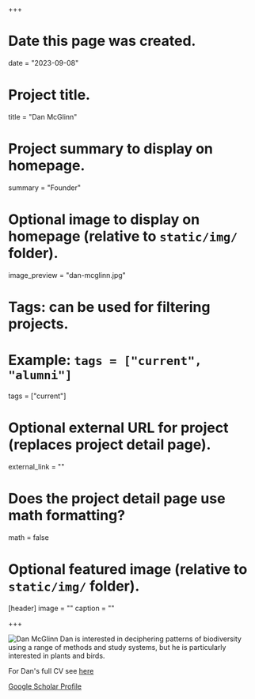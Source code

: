 +++
# Date this page was created.
date = "2023-09-08"

# Project title.
title = "Dan McGlinn"

# Project summary to display on homepage.
summary = "Founder"

# Optional image to display on homepage (relative to `static/img/` folder).
image_preview = "dan-mcglinn.jpg"

# Tags: can be used for filtering projects.
# Example: `tags = ["current", "alumni"]`
tags = ["current"]

# Optional external URL for project (replaces project detail page).
external_link = ""

# Does the project detail page use math formatting?
math = false

# Optional featured image (relative to `static/img/` folder).
[header]
image = ""
caption = ""

+++

![Dan McGlinn](/img/dan-ireland.jpg)
Dan is interested in deciphering patterns of biodiversity using a range of
methods and study systems, but he is particularly interested in plants and birds.

For Dan's full CV see [here](/files/mcglinn-CV.pdf)

[Google Scholar Profile](https://scholar.google.com/citations?user=w9aKu_0AAAAJ&hl=en)